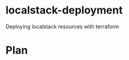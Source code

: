 # localstack-deployment
Deploying localstack resources with terraform

# Plan



<!-- 
    done - terraform for eks cluster 
    seperate iam role and policy attachment
    add slog to this repo
    add logs for verbosity in atleast controller, config, jobs and terraform modules
 -->